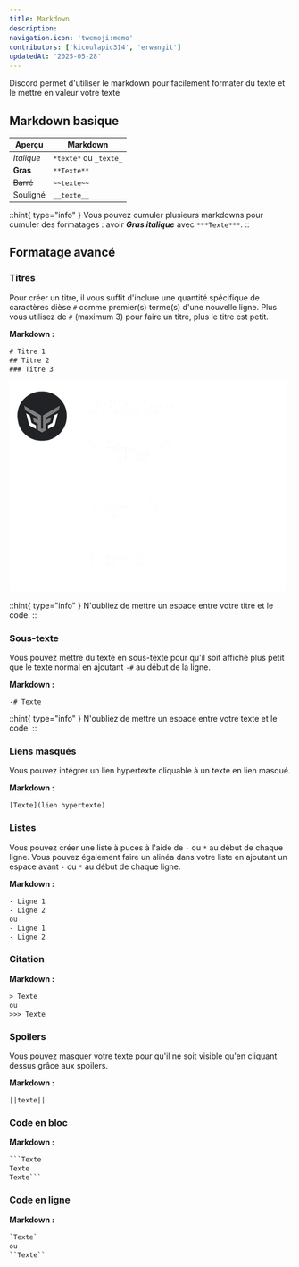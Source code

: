 ```yaml
---
title: Markdown
description:
navigation.icon: 'twemoji:memo'
contributors: ['kicoulapic314', 'erwangit']
updatedAt: '2025-05-28'
---
```

Discord permet d'utiliser le markdown pour facilement formater du texte et le mettre en valeur votre texte

## Markdown basique

| **Aperçu** | **Markdown** |
|------------|--------------|
| *Italique* | `*texte*` ou `_texte_` |
| **Gras** | `**Texte**` |
| ~~Barré~~ | `~~texte~~` |
| Souligné | `__texte__` |

::hint{ type="info" }
  Vous pouvez cumuler plusieurs markdowns pour cumuler des formatages : avoir ***Gras italique*** avec `***Texte***`.
::

## Formatage avancé

### Titres

Pour créer un titre, il vous suffit d'inclure une quantité spécifique de caractères dièse `#` comme premier(s) terme(s) d'une nouvelle ligne.
Plus vous utilisez de `#` (maximum 3) pour faire un titre, plus le titre est petit.

**Markdown :**
```
# Titre 1
## Titre 2
### Titre 3
```
![Aperçu des titres](../assets/markdown/titre.png)

::hint{ type="info" }
  N'oubliez de mettre un espace entre votre titre et le code.
::

### Sous-texte

Vous pouvez mettre du texte en sous-texte pour qu'il soit affiché plus petit que le texte normal en ajoutant `-#` au début de la ligne.

**Markdown :**
```
-# Texte
```

::hint{ type="info" }
  N'oubliez de mettre un espace entre votre texte et le code.
::

### Liens masqués

Vous pouvez intégrer un lien hypertexte cliquable à un texte en lien masqué.

**Markdown :**
```
[Texte](lien hypertexte)
```

### Listes

Vous pouvez créer une liste à puces à l'aide de `-` ou `*` au début de chaque ligne.
Vous pouvez également faire un alinéa dans votre liste en ajoutant un espace avant `-` ou `*` au début de chaque ligne.

**Markdown :**
```
- Ligne 1
- Ligne 2
ou
- Ligne 1
- Ligne 2
```

### Citation

**Markdown :**
```
> Texte
ou
>>> Texte
```

### Spoilers

Vous pouvez masquer votre texte pour qu'il ne soit visible qu'en cliquant dessus grâce aux spoilers.

**Markdown :**
```
||texte||
```

### Code en bloc

**Markdown :**
```
```Texte
Texte
Texte```
```

### Code en ligne
**Markdown :**
```
`Texte`
ou
``Texte``
```
